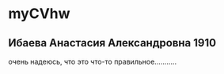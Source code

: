 # myCVhw
## Ибаева Анастасия Александровна 1910 
очень надеюсь, что это что-то правильное...........
